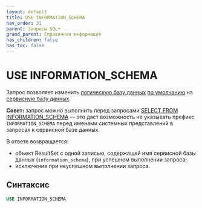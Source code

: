 ```yaml
---
layout: default
title: USE INFORMATION_SCHEMA
nav_order: 31
parent: Запросы SQL+
grand_parent: Справочная информация
has_children: false
has_toc: false
---
```


# USE INFORMATION_SCHEMA

Запрос позволяет изменить [логическую базу данных](../../../Обзор_понятий_компонентов_и_связей/Основные_понятия/Логическая_база_данных/Логическая_база_данных.md) 
[по умолчанию](../../../Работа_с_системой/Другие_функции/Определение_логической_БД_по_умолчанию/Определение_логической_БД_по_умолчанию.md) 
на [сервисную базу данных](../../../Обзор_понятий_компонентов_и_связей/Основные_понятия/Сервисная_база_данных/Сервисная_база_данных.md).

**Совет:** запрос можно выполнить перед запросами [SELECT FROM INFORMATION_SCHEMA](../SELECT_FROM_INFORMATION_SCHEMA/SELECT_FROM_INFORMATION_SCHEMA.md) — 
это даст возможность не указывать префикс `INFORMATION_SCHEMA` перед именами системных 
представлений в запросах к сервисной базе данных.

В ответе возвращается:
*   объект ResultSet c одной записью, содержащей имя сервисной базы данных (`information_schema`), 
    при успешном выполнении запроса;
*   исключение при неуспешном выполнении запроса.

## Синтаксис

```sql
USE INFORMATION_SCHEMA
```